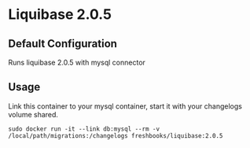 # Liquibase 2.0.5

## Default Configuration

Runs liquibase 2.0.5 with mysql connector

## Usage

Link this container to your mysql container, start it with your changelogs volume shared.

```
sudo docker run -it --link db:mysql --rm -v /local/path/migrations:/changelogs freshbooks/liquibase:2.0.5
```

